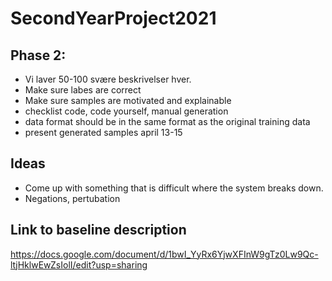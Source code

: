 # SecondYearProject2021


## Phase 2:
- Vi laver 50-100 svære beskrivelser hver. 
- Make sure labes are correct
- Make sure samples are motivated and explainable
- checklist code, code yourself, manual generation
- data format should be in the same format as the original training data
- present generated samples april 13-15


## Ideas
- Come up with something that is difficult where the system breaks down.
- Negations, pertubation



## Link to baseline description

https://docs.google.com/document/d/1bwI_YyRx6YjwXFInW9gTz0Lw9Qc-ltjHklwEwZsIolI/edit?usp=sharing
